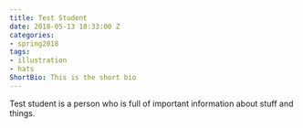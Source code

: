 ```yaml
---
title: Test Student
date: 2018-05-13 18:33:00 Z
categories:
- spring2018
tags:
- illustration
- hats
ShortBio: This is the short bio
---
```


Test student is a person who is full of important information about stuff and things.